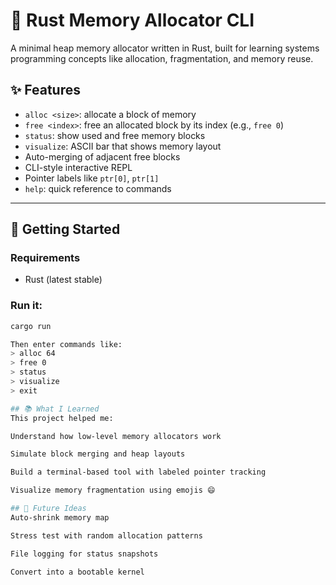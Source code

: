 # 🧠 Rust Memory Allocator CLI

A minimal heap memory allocator written in Rust, built for learning systems programming concepts like allocation, fragmentation, and memory reuse.

## ✨ Features

- `alloc <size>`: allocate a block of memory
- `free <index>`: free an allocated block by its index (e.g., `free 0`)
- `status`: show used and free memory blocks
- `visualize`: ASCII bar that shows memory layout
- Auto-merging of adjacent free blocks
- CLI-style interactive REPL
- Pointer labels like `ptr[0]`, `ptr[1]`
- `help`: quick reference to commands

---

## 🚀 Getting Started

### Requirements
- Rust (latest stable)

### Run it:
```bash
cargo run

Then enter commands like:
> alloc 64
> free 0
> status
> visualize
> exit

## 📚 What I Learned
This project helped me:

Understand how low-level memory allocators work

Simulate block merging and heap layouts

Build a terminal-based tool with labeled pointer tracking

Visualize memory fragmentation using emojis 😄

## 🔮 Future Ideas
Auto-shrink memory map

Stress test with random allocation patterns

File logging for status snapshots

Convert into a bootable kernel
